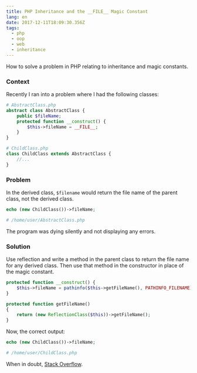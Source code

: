 ```yaml
---
title: PHP Inheritance and the __FILE__ Magic Constant
lang: en
date: 2017-12-11T18:09:30.356Z
tags:
  - php
  - oop
  - web
  - inheritance
---
```

How to solve a problem in PHP relating to inheritance and magic constants.
<!-- more -->

### Context

Recently I ran into a problem where I had the following classes:
```php
# AbstractClass.php
abstract class AbstractClass {
    public $fileName;
    protected function __construct() {
        $this->fileName = __FILE__;
    }
}

# ChildClass.php
class ChildClass extends AbstractClass {
    //...
}
```

### Problem

In the derived class, `$filename` would return the file name of the parent class, not the derived class.  

```php
echo (new ChildClass())->fileName;

# /home/user/AbstractClass.php
```

The program was dying silently and not displaying any errors.

### Solution

Use reflection and write a method in the parent class to return the file name for any derived class. Then use that method in the constructor in place of the magic constant.

```php
protected function __construct() {
    $this->fileName = pathinfo($this->getFileName(), PATHINFO_FILENAME);
}

protected function getFileName()
{
    return (new ReflectionClass($this))->getFileName();
}
```

Now, the correct output:

```php
echo (new ChildClass())->fileName;

# /home/user/ChildClass.php
```

When in doubt, [Stack Overflow](https://stackoverflow.com/a/11117822).